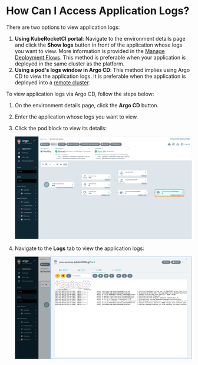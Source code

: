 # How Can I Access Application Logs?

<head>
  <link rel="canonical" href="https://docs.kuberocketci.io/faq/how-to/developer/access-application-logs" />
</head>

There are two options to view application logs:

1. **Using KubeRocketCI portal**: Navigate to the environment details page and click the **Show logs** button in front of the application whose logs you want to view. More information is provided in the [Manage Deployment Flows](/docs/user-guide/manage-environments#troubleshoot-application). This method is preferable when your application is deployed in the same cluster as the platform.
2. **Using a pod's logs window in Argo CD**: This method implies using Argo CD to view the application logs. It is preferable when the application is deployed into a [remote cluster](/docs/user-guide/add-cluster).

To view application logs via Argo CD, follow the steps below:

1. On the environment details page, click the **Argo CD** button.
2. Enter the application whose logs you want to view.
3. Click the pod block to view its details:

    ![Open pod](../../../docs/assets/faq/logs-application-pod.png "Open pod")

4. Navigate to the **Logs** tab to view the application logs:

    ![Application logs in Argo CD](../../../docs/assets/faq/view-application-logs.png "Application logs in Argo CD")

